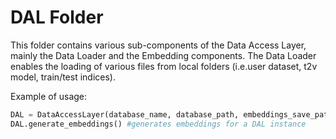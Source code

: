 # DAL Folder
This folder contains various sub-components of the Data Access Layer,
mainly the Data Loader and the Embedding components. The Data Loader
enables the loading of various files from local folders (i.e.user 
dataset, t2v model, train/test indices).

Example of usage:
```python
DAL = DataAccessLayer(database_name, database_path, embeddings_save_path) #creates an instance of the DAL
DAL.generate_embeddings() #generates embeddings for a DAL instance
```
